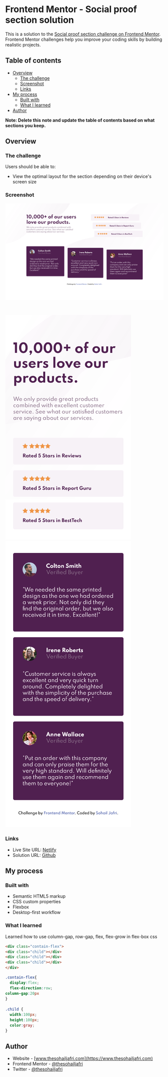 # Frontend Mentor - Social proof section solution

This is a solution to the [Social proof section challenge on Frontend Mentor](https://www.frontendmentor.io/challenges/social-proof-section-6e0qTv_bA). Frontend Mentor challenges help you improve your coding skills by building realistic projects. 

## Table of contents

- [Overview](#overview)
  - [The challenge](#the-challenge)
  - [Screenshot](#screenshot)
  - [Links](#links)
- [My process](#my-process)
  - [Built with](#built-with)
  - [What I learned](#what-i-learned)
- [Author](#author)


**Note: Delete this note and update the table of contents based on what sections you keep.**

## Overview

### The challenge

Users should be able to:

- View the optimal layout for the section depending on their device's screen size

### Screenshot

![Desktop Screenshot](./screenshots/desktop.png)

<br/>

![Mobile Screenshot1](./screenshots/mobile1.png)
![Mobile Screenshot2](./screenshots/mobile2.png)


### Links

- Live Site URL: [Netlify](https://app.netlify.com/sites/fm-socialproofsection-dopedev/overview)
- Solution URL: [Github](https://github.com/thesohailjafri/fm-social-proof-section)

## My process

### Built with

- Semantic HTML5 markup
- CSS custom properties
- Flexbox
- Desktop-first workflow

### What I learned

Learned how to use column-gap, row-gap, flex, flex-grow in flex-box css

```html
<div class="contain-flex">
<div class="child"></div>
<div class="child"></div>
<div class="child"></div>
</div>
```
```css
.contain-flex{
  display:flex;
  flex-direction:row;
column-gap:20px
}

.child {
  width:100px;
  height:100px;
  color:gray;
}
```

## Author

- Website - [www.thesohailjafri.com](https://www.thesohailjafri.com)
- Frontend Mentor - [@thesohailjafri](https://www.frontendmentor.io/profile/thesohailjafri)
- Twitter - [@thesohailjafri](https://www.twitter.com/thesohailjafri)

